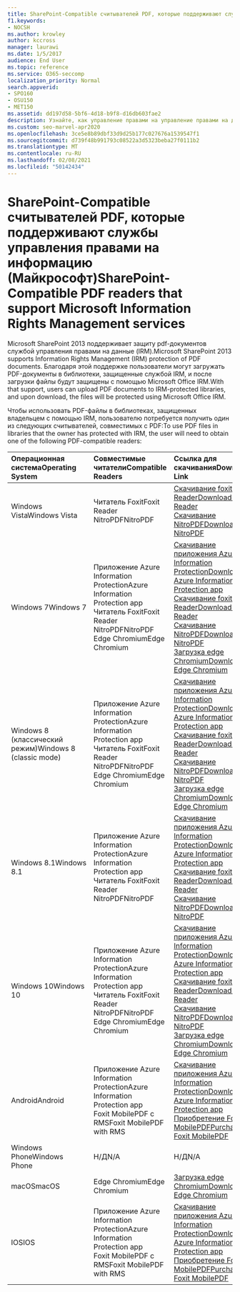 ```yaml
---
title: SharePoint-Compatible считывателей PDF, которые поддерживают службы управления правами на информацию (Майкрософт)
f1.keywords:
- NOCSH
ms.author: krowley
author: kccross
manager: laurawi
ms.date: 1/5/2017
audience: End User
ms.topic: reference
ms.service: O365-seccomp
localization_priority: Normal
search.appverid:
- SPO160
- OSU150
- MET150
ms.assetid: dd197d58-5bf6-4d18-b9f8-d16db603fae2
description: Узнайте, как управление правами на управление правами на данные (IRM) защищает PDF-документы, загруженные в библиотеки с защитой IRM в Microsoft SharePoint 2013 и скачав их из них.
ms.custom: seo-marvel-apr2020
ms.openlocfilehash: 3ce5e8b89dbf33d9d25b177c027676a1539547f1
ms.sourcegitcommit: d739f48b991793c08522a3d5323beba27f0111b2
ms.translationtype: MT
ms.contentlocale: ru-RU
ms.lasthandoff: 02/08/2021
ms.locfileid: "50142434"
---
```

# <a name="sharepoint-compatible-pdf-readers-that-support-microsoft-information-rights-management-services"></a><span data-ttu-id="a8399-103">SharePoint-Compatible считывателей PDF, которые поддерживают службы управления правами на информацию (Майкрософт)</span><span class="sxs-lookup"><span data-stu-id="a8399-103">SharePoint-Compatible PDF readers that support Microsoft Information Rights Management services</span></span>

<span data-ttu-id="a8399-104">Microsoft SharePoint 2013 поддерживает защиту pdf-документов службой управления правами на данные (IRM).</span><span class="sxs-lookup"><span data-stu-id="a8399-104">Microsoft SharePoint 2013 supports Information Rights Management (IRM) protection of PDF documents.</span></span> <span data-ttu-id="a8399-105">Благодаря этой поддержке пользователи могут загружать PDF-документы в библиотеки, защищенные службой IRM, и после загрузки файлы будут защищены с помощью Microsoft Office IRM.</span><span class="sxs-lookup"><span data-stu-id="a8399-105">With that support, users can upload PDF documents to IRM-protected libraries, and upon download, the files will be protected using Microsoft Office IRM.</span></span>
  
<span data-ttu-id="a8399-106">Чтобы использовать PDF-файлы в библиотеках, защищенных владельцем с помощью IRM, пользователю потребуется получить один из следующих считывателей, совместимых с PDF:</span><span class="sxs-lookup"><span data-stu-id="a8399-106">To use PDF files in libraries that the owner has protected with IRM, the user will need to obtain one of the following PDF-compatible readers:</span></span>
  
| <span data-ttu-id="a8399-107">Операционная система</span><span class="sxs-lookup"><span data-stu-id="a8399-107">Operating System</span></span> | <span data-ttu-id="a8399-108">Совместимые читатели</span><span class="sxs-lookup"><span data-stu-id="a8399-108">Compatible Readers</span></span> | <span data-ttu-id="a8399-109">Ссылка для скачивания</span><span class="sxs-lookup"><span data-stu-id="a8399-109">Download Link</span></span> |
|:-----|:-----|:-----|
|<span data-ttu-id="a8399-110">Windows Vista</span><span class="sxs-lookup"><span data-stu-id="a8399-110">Windows Vista</span></span>  <br/> |<span data-ttu-id="a8399-111">Читатель Foxit</span><span class="sxs-lookup"><span data-stu-id="a8399-111">Foxit Reader</span></span>  <br/> <span data-ttu-id="a8399-112">NitroPDF</span><span class="sxs-lookup"><span data-stu-id="a8399-112">NitroPDF</span></span>  <br/> |[<span data-ttu-id="a8399-113">Скачивание foxit Reader</span><span class="sxs-lookup"><span data-stu-id="a8399-113">Download Foxit Reader</span></span>](https://go.microsoft.com/fwlink/?linkid=2139326) <br/> [<span data-ttu-id="a8399-114">Скачивание NitroPDF</span><span class="sxs-lookup"><span data-stu-id="a8399-114">Download NitroPDF</span></span>](https://go.microsoft.com/fwlink/?linkid=2139327) <br/> |
|<span data-ttu-id="a8399-115">Windows 7</span><span class="sxs-lookup"><span data-stu-id="a8399-115">Windows 7</span></span>  <br/> |<span data-ttu-id="a8399-116">Приложение Azure Information Protection</span><span class="sxs-lookup"><span data-stu-id="a8399-116">Azure Information Protection app</span></span>  <br/> <span data-ttu-id="a8399-117">Читатель Foxit</span><span class="sxs-lookup"><span data-stu-id="a8399-117">Foxit Reader</span></span>  <br/> <span data-ttu-id="a8399-118">NitroPDF</span><span class="sxs-lookup"><span data-stu-id="a8399-118">NitroPDF</span></span>  <br/> <span data-ttu-id="a8399-119">Edge Chromium</span><span class="sxs-lookup"><span data-stu-id="a8399-119">Edge Chromium</span></span>  <br/>|[<span data-ttu-id="a8399-120">Скачивание приложения Azure Information Protection</span><span class="sxs-lookup"><span data-stu-id="a8399-120">Download Azure Information Protection app</span></span>](https://go.microsoft.com/fwlink/?linkid=837797) <br/> [<span data-ttu-id="a8399-121">Скачивание foxit Reader</span><span class="sxs-lookup"><span data-stu-id="a8399-121">Download Foxit Reader</span></span>](https://go.microsoft.com/fwlink/?linkid=2139326) <br/> [<span data-ttu-id="a8399-122">Скачивание NitroPDF</span><span class="sxs-lookup"><span data-stu-id="a8399-122">Download NitroPDF</span></span>](https://go.microsoft.com/fwlink/?linkid=2139327) <br/> [<span data-ttu-id="a8399-123">Загрузка edge Chromium</span><span class="sxs-lookup"><span data-stu-id="a8399-123">Download Edge Chromium</span></span>](https://support.microsoft.com/microsoft-edge/download-the-new-microsoft-edge-based-on-chromium-0f4a3dd7-55df-60f5-739f-00010dba52cf) <br/>|
|<span data-ttu-id="a8399-124">Windows 8 (классический режим)</span><span class="sxs-lookup"><span data-stu-id="a8399-124">Windows 8 (classic mode)</span></span>  <br/> |<span data-ttu-id="a8399-125">Приложение Azure Information Protection</span><span class="sxs-lookup"><span data-stu-id="a8399-125">Azure Information Protection app</span></span>  <br/> <span data-ttu-id="a8399-126">Читатель Foxit</span><span class="sxs-lookup"><span data-stu-id="a8399-126">Foxit Reader</span></span>  <br/> <span data-ttu-id="a8399-127">NitroPDF</span><span class="sxs-lookup"><span data-stu-id="a8399-127">NitroPDF</span></span>  <br/> <span data-ttu-id="a8399-128">Edge Chromium</span><span class="sxs-lookup"><span data-stu-id="a8399-128">Edge Chromium</span></span>  <br/>|[<span data-ttu-id="a8399-129">Скачивание приложения Azure Information Protection</span><span class="sxs-lookup"><span data-stu-id="a8399-129">Download Azure Information Protection app</span></span>](https://go.microsoft.com/fwlink/?linkid=837797) <br/> [<span data-ttu-id="a8399-130">Скачивание foxit Reader</span><span class="sxs-lookup"><span data-stu-id="a8399-130">Download Foxit Reader</span></span>](https://go.microsoft.com/fwlink/?linkid=2139326) <br/> [<span data-ttu-id="a8399-131">Скачивание NitroPDF</span><span class="sxs-lookup"><span data-stu-id="a8399-131">Download NitroPDF</span></span>](https://go.microsoft.com/fwlink/?linkid=2139327) <br/> [<span data-ttu-id="a8399-132">Загрузка edge Chromium</span><span class="sxs-lookup"><span data-stu-id="a8399-132">Download Edge Chromium</span></span>](https://support.microsoft.com/microsoft-edge/download-the-new-microsoft-edge-based-on-chromium-0f4a3dd7-55df-60f5-739f-00010dba52cf) <br/> |
|<span data-ttu-id="a8399-133">Windows 8.1</span><span class="sxs-lookup"><span data-stu-id="a8399-133">Windows 8.1</span></span>  <br/> |<span data-ttu-id="a8399-134">Приложение Azure Information Protection</span><span class="sxs-lookup"><span data-stu-id="a8399-134">Azure Information Protection app</span></span>  <br/> <span data-ttu-id="a8399-135">Читатель Foxit</span><span class="sxs-lookup"><span data-stu-id="a8399-135">Foxit Reader</span></span>  <br/> <span data-ttu-id="a8399-136">NitroPDF</span><span class="sxs-lookup"><span data-stu-id="a8399-136">NitroPDF</span></span>  <br/> |[<span data-ttu-id="a8399-137">Скачивание приложения Azure Information Protection</span><span class="sxs-lookup"><span data-stu-id="a8399-137">Download Azure Information Protection app</span></span>](https://go.microsoft.com/fwlink/?linkid=837797) <br/> [<span data-ttu-id="a8399-138">Скачивание foxit Reader</span><span class="sxs-lookup"><span data-stu-id="a8399-138">Download Foxit Reader</span></span>](https://go.microsoft.com/fwlink/?linkid=2139326) <br/> [<span data-ttu-id="a8399-139">Скачивание NitroPDF</span><span class="sxs-lookup"><span data-stu-id="a8399-139">Download NitroPDF</span></span>](https://go.microsoft.com/fwlink/?linkid=2139327) <br/> |
|<span data-ttu-id="a8399-140">Windows 10</span><span class="sxs-lookup"><span data-stu-id="a8399-140">Windows 10</span></span>  <br/> |<span data-ttu-id="a8399-141">Приложение Azure Information Protection</span><span class="sxs-lookup"><span data-stu-id="a8399-141">Azure Information Protection app</span></span>  <br/> <span data-ttu-id="a8399-142">Читатель Foxit</span><span class="sxs-lookup"><span data-stu-id="a8399-142">Foxit Reader</span></span>  <br/> <span data-ttu-id="a8399-143">NitroPDF</span><span class="sxs-lookup"><span data-stu-id="a8399-143">NitroPDF</span></span>  <br/> <span data-ttu-id="a8399-144">Edge Chromium</span><span class="sxs-lookup"><span data-stu-id="a8399-144">Edge Chromium</span></span>  <br/> |[<span data-ttu-id="a8399-145">Скачивание приложения Azure Information Protection</span><span class="sxs-lookup"><span data-stu-id="a8399-145">Download Azure Information Protection app</span></span>](https://go.microsoft.com/fwlink/?linkid=837797) <br/> [<span data-ttu-id="a8399-146">Скачивание foxit Reader</span><span class="sxs-lookup"><span data-stu-id="a8399-146">Download Foxit Reader</span></span>](https://go.microsoft.com/fwlink/?linkid=2139326) <br/> [<span data-ttu-id="a8399-147">Скачивание NitroPDF</span><span class="sxs-lookup"><span data-stu-id="a8399-147">Download NitroPDF</span></span>](https://go.microsoft.com/fwlink/?linkid=2139327) <br/> [<span data-ttu-id="a8399-148">Загрузка edge Chromium</span><span class="sxs-lookup"><span data-stu-id="a8399-148">Download Edge Chromium</span></span>](https://support.microsoft.com/microsoft-edge/download-the-new-microsoft-edge-based-on-chromium-0f4a3dd7-55df-60f5-739f-00010dba52cf) <br/> |
|<span data-ttu-id="a8399-149">Android</span><span class="sxs-lookup"><span data-stu-id="a8399-149">Android</span></span>  <br/> |<span data-ttu-id="a8399-150">Приложение Azure Information Protection</span><span class="sxs-lookup"><span data-stu-id="a8399-150">Azure Information Protection app</span></span>  <br/> <span data-ttu-id="a8399-151">Foxit MobilePDF с RMS</span><span class="sxs-lookup"><span data-stu-id="a8399-151">Foxit MobilePDF with RMS</span></span>  <br/> |[<span data-ttu-id="a8399-152">Скачивание приложения Azure Information Protection</span><span class="sxs-lookup"><span data-stu-id="a8399-152">Download Azure Information Protection app</span></span>](https://go.microsoft.com/fwlink/?linkid=836827) <br/> [<span data-ttu-id="a8399-153">Приобретение Foxit MobilePDF</span><span class="sxs-lookup"><span data-stu-id="a8399-153">Purchase Foxit MobilePDF</span></span>](https://play.google.com/store/apps/details?id=com.foxit.mobile.pdf.lite) <br/> |
|<span data-ttu-id="a8399-154">Windows Phone</span><span class="sxs-lookup"><span data-stu-id="a8399-154">Windows Phone</span></span>  <br/> |<span data-ttu-id="a8399-155">Н/Д</span><span class="sxs-lookup"><span data-stu-id="a8399-155">N/A</span></span>  <br/> |<span data-ttu-id="a8399-156">Н/Д</span><span class="sxs-lookup"><span data-stu-id="a8399-156">N/A</span></span>  <br/> |
|<span data-ttu-id="a8399-157">macOS</span><span class="sxs-lookup"><span data-stu-id="a8399-157">macOS</span></span>  <br/> |<span data-ttu-id="a8399-158">Edge Chromium</span><span class="sxs-lookup"><span data-stu-id="a8399-158">Edge Chromium</span></span>  <br/> |[<span data-ttu-id="a8399-159">Загрузка edge Chromium</span><span class="sxs-lookup"><span data-stu-id="a8399-159">Download Edge Chromium</span></span>](https://support.microsoft.com/microsoft-edge/download-the-new-microsoft-edge-based-on-chromium-0f4a3dd7-55df-60f5-739f-00010dba52cf)  <br/> |
|<span data-ttu-id="a8399-160">IOS</span><span class="sxs-lookup"><span data-stu-id="a8399-160">IOS</span></span>  <br/> |<span data-ttu-id="a8399-161">Приложение Azure Information Protection</span><span class="sxs-lookup"><span data-stu-id="a8399-161">Azure Information Protection app</span></span>  <br/> <span data-ttu-id="a8399-162">Foxit MobilePDF с RMS</span><span class="sxs-lookup"><span data-stu-id="a8399-162">Foxit MobilePDF with RMS</span></span>  <br/> |[<span data-ttu-id="a8399-163">Скачивание приложения Azure Information Protection</span><span class="sxs-lookup"><span data-stu-id="a8399-163">Download Azure Information Protection app</span></span>](https://go.microsoft.com/fwlink/?linkid=836828) <br/> [<span data-ttu-id="a8399-164">Приобретение Foxit MobilePDF</span><span class="sxs-lookup"><span data-stu-id="a8399-164">Purchase Foxit MobilePDF</span></span>](https://play.google.com/store/apps/details?id=com.foxit.mobile.pdf.lite) <br/> |
   
